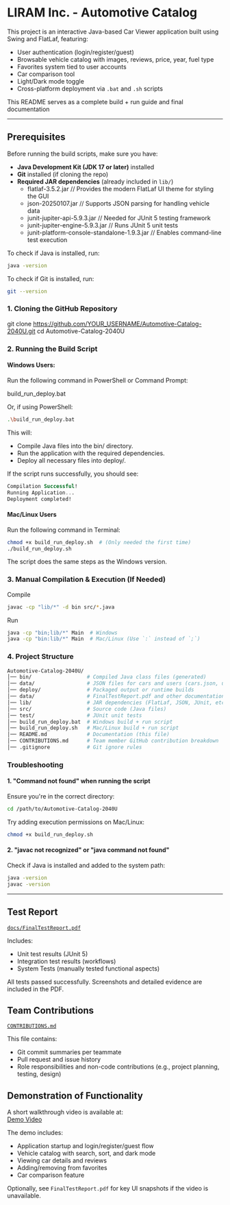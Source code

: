 # LIRAM Inc. - Automotive Catalog

This project is an interactive Java-based Car Viewer application built using Swing and FlatLaf, featuring:

- User authentication (login/register/guest)
- Browsable vehicle catalog with images, reviews, price, year, fuel type
- Favorites system tied to user accounts
- Car comparison tool
- Light/Dark mode toggle
- Cross-platform deployment via `.bat` and `.sh` scripts

This README serves as a complete build + run guide and final documentation

---

## **Prerequisites**
Before running the build scripts, make sure you have:
- **Java Development Kit (JDK 17 or later)** installed  
- **Git** installed (if cloning the repo)  
- **Required JAR dependencies** (already included in `lib/`)
    - flatlaf-3.5.2.jar	// Provides the modern FlatLaf UI theme for styling the GUI
    - json-20250107.jar	// Supports JSON parsing for handling vehicle data
    - junit-jupiter-api-5.9.3.jar // Needed for JUnit 5 testing framework
    - junit-jupiter-engine-5.9.3.jar // Runs JUnit 5 unit tests
    - junit-platform-console-standalone-1.9.3.jar // Enables command-line test execution

To check if Java is installed, run:
```sh
java -version
```

To check if Git is installed, run:
```sh
git --version
```
### 1. Cloning the GitHub Repository

git clone https://github.com/YOUR_USERNAME/Automotive-Catalog-2040U.git
cd Automotive-Catalog-2040U

### 2. Running the Build Script

#### Windows Users: 

Run the following command in PowerShell or Command Prompt:

build_run_deploy.bat

Or, if using PowerShell:
```sh
.\build_run_deploy.bat
```

This will:
- Compile Java files into the bin/ directory.
- Run the application with the required dependencies.
- Deploy all necessary files into deploy/.

If the script runs successfully, you should see:
```sql
Compilation Successful!
Running Application...
Deployment completed!
```
#### Mac/Linux Users
Run the following command in Terminal:
```sh
chmod +x build_run_deploy.sh  # (Only needed the first time)
./build_run_deploy.sh
```
The script does the same steps as the Windows version.

### 3. Manual Compilation & Execution (If Needed)

Compile
```sh
javac -cp "lib/*" -d bin src/*.java
```
Run 
```sh
java -cp "bin;lib/*" Main  # Windows
java -cp "bin:lib/*" Main  # Mac/Linux (Use `:` instead of `;`)
```
### 4. Project Structure
```bash
Automotive-Catalog-2040U/
│── bin/                  # Compiled Java class files (generated)
│── data/                 # JSON files for cars and users (cars.json, users.json)
│── deploy/               # Packaged output or runtime builds
│── data/                 # FinalTestReport.pdf and other documentation
│── lib/                  # JAR dependencies (FlatLaf, JSON, JUnit, etc.)
│── src/                  # Source code (Java files)
│── test/                 # JUnit unit tests
│── build_run_deploy.bat  # Windows build + run script
│── build_run_deploy.sh   # Mac/Linux build + run script
│── README.md             # Documentation (this file)
│── CONTRIBUTIONS.md      # Team member GitHub contribution breakdown
│── .gitignore            # Git ignore rules
```

### Troubleshooting
#### 1. "Command not found" when running the script
Ensure you're in the correct directory:
```sh
cd /path/to/Automotive-Catalog-2040U
```
Try adding execution permissions on Mac/Linux:
```sh
chmod +x build_run_deploy.sh
```
#### 2. "javac not recognized" or "java command not found"
Check if Java is installed and added to the system path:
```sh
java -version
javac -version
```
---
## **Test Report**
[`docs/FinalTestReport.pdf`](docs/FinalTestReport.pdf)

Includes:

- Unit test results (JUnit 5)
- Integration test results (workflows)
- System Tests (manually tested functional aspects)

All tests passed successfully. Screenshots and detailed evidence are included in the PDF.

## **Team Contributions**

[`CONTRIBUTIONS.md`](CONTRIBUTIONS.md)

This file contains:

- Git commit summaries per teammate
- Pull request and issue history
- Role responsibilities and non-code contributions (e.g., project planning, testing, design)

## Demonstration of Functionality

A short walkthrough video is available at:  
[Demo Video](https://youtu.be/lasfK1eWVCg)

The demo includes:
- Application startup and login/register/guest flow  
- Vehicle catalog with search, sort, and dark mode  
- Viewing car details and reviews  
- Adding/removing from favorites  
- Car comparison feature

Optionally, see `FinalTestReport.pdf` for key UI snapshots if the video is unavailable.